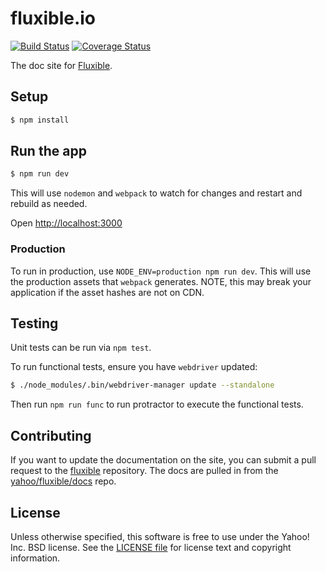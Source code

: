 # fluxible.io

[![Build Status](https://travis-ci.org/yahoo/fluxible.io.svg?branch=master)](https://travis-ci.org/yahoo/fluxible.io)
[![Coverage Status](https://coveralls.io/repos/yahoo/fluxible.io/badge.svg)](https://coveralls.io/r/yahoo/fluxible.io)

The doc site for [Fluxible](https://github.com/yahoo/fluxible).


## Setup

```bash
$ npm install
```


## Run the app

```bash
$ npm run dev
```

This will use `nodemon` and `webpack` to watch for changes and restart and
rebuild as needed.

Open [http://localhost:3000](http://localhost:3000)



### Production

To run in production, use `NODE_ENV=production npm run dev`. This will use the production
assets that `webpack` generates. NOTE, this may break your application if the asset hashes
are not on CDN.



## Testing

Unit tests can be run via `npm test`.

To run functional tests, ensure you have `webdriver` updated:

```bash
$ ./node_modules/.bin/webdriver-manager update --standalone
```

Then run `npm run func` to run protractor to execute the functional tests.



## Contributing
If you want to update the documentation on the site, you can submit a pull request to the
[fluxible](https://github.com/yahoo/fluxible) repository. The docs are pulled in from
the [yahoo/fluxible/docs](https://github.com/yahoo/fluxible/tree/master/docs) repo.



## License

Unless otherwise specified, this software is free to use under the Yahoo! Inc.
BSD license. See the [LICENSE file][] for license text and copyright
information.

[LICENSE file]: https://github.com/yahoo/fluxible.io/blob/master/LICENSE.md
